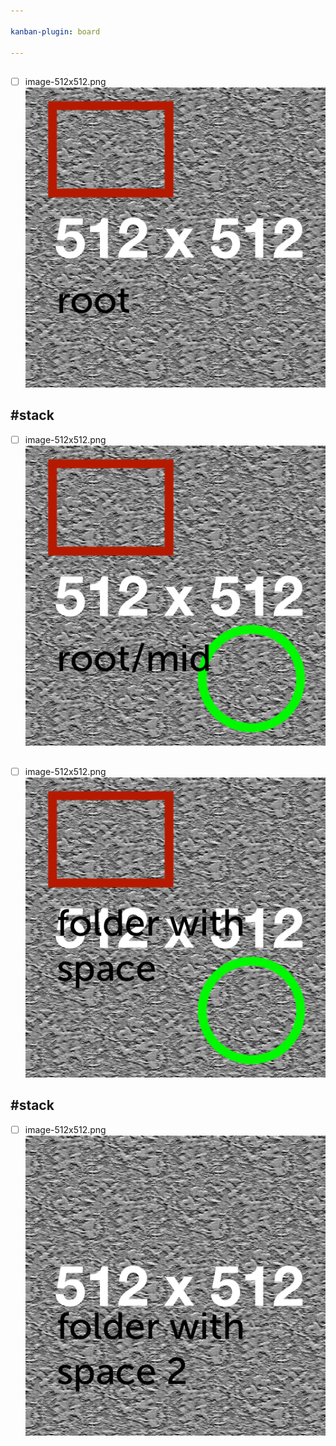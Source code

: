 ```yaml
---

kanban-plugin: board

---
```


## 
- [ ] image-512x512.png
  ![](kanban-images-Media/image-512x512.png)

##  #stack
- [ ] image-512x512.png
  ![](kanban-images-Media/image-512x512-1.png)

## 
- [ ] image-512x512.png
  ![](kanban-images-Media/image-512x512-2.png)

##  #stack
- [ ] image-512x512.png
  ![](kanban-images-Media/image-512x512-3.png)


